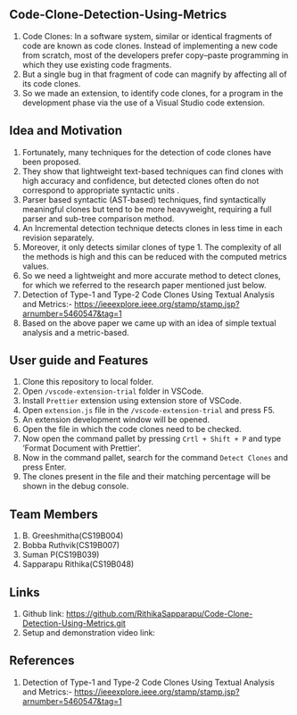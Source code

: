 ## Code-Clone-Detection-Using-Metrics
1. Code Clones: In a software system, similar or identical fragments of code are known as code clones. Instead of implementing a new code from scratch, most of the developers prefer copy–paste programming in which they use existing code fragments.
2. But a single bug in that fragment of code can magnify by affecting all of its code clones.
3. So we made an extension, to identify code clones, for a program in the development phase via the use of a Visual Studio code extension.

## Idea and Motivation
1. Fortunately, many techniques for the detection of code clones have been proposed. 
2. They show that lightweight text-based techniques can find clones with high accuracy and confidence, but detected clones often do not correspond to appropriate syntactic units .
3. Parser based syntactic (AST-based) techniques, find syntactically meaningful clones but tend to be more heavyweight, requiring a full parser and sub-tree comparison method.
4. An Incremental detection technique detects clones in less time in each revision separately. 
5. Moreover, it only detects similar clones of type 1. The complexity of all the methods is high and this can be reduced with the computed metrics values.
6. So we need a lightweight and more accurate method to detect clones, for which we referred to the research paper mentioned just below.
7. Detection of Type-1 and Type-2 Code Clones Using Textual Analysis and Metrics:-
https://ieeexplore.ieee.org/stamp/stamp.jsp?arnumber=5460547&tag=1
8. Based on the above paper we came up with an idea of simple textual analysis and a metric-based.

## User guide and Features
1. Clone this repository to local folder.
2. Open `/vscode-extension-trial` folder in VSCode.
3. Install `Prettier` extension using extension store of VSCode.
3. Open `extension.js` file in the `/vscode-extension-trial` and press F5.
4. An extension development window will be opened.
5. Open the file in which the code clones need to be checked.
6. Now open the command pallet by pressing `Crtl + Shift + P` and type ‘Format Document with Prettier’.
7. Now in the command pallet, search for the command `Detect Clones` and press Enter.
8. The clones present in the file and their matching percentage will be shown in the debug console.

## Team Members
1. B. Greeshmitha(CS19B004)
2. Bobba Ruthvik(CS19B007)
3. Suman P(CS19B039)
4. Sapparapu Rithika(CS19B048)<br />

## Links
1. Github link: https://github.com/RithikaSapparapu/Code-Clone-Detection-Using-Metrics.git
2. Setup and demonstration video link: 

## References
1. Detection of Type-1 and Type-2 Code Clones Using Textual Analysis and Metrics:-
https://ieeexplore.ieee.org/stamp/stamp.jsp?arnumber=5460547&tag=1
